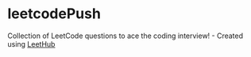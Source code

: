 # leetcodePush
Collection of LeetCode questions to ace the coding interview! - Created using [LeetHub](https://github.com/QasimWani/LeetHub)
